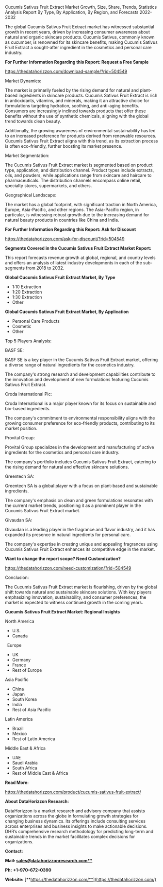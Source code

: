 ﻿Cucumis Sativus Fruit Extract  Market Growth, Size, Share, Trends, Statistics Analysis Report By Type, By Application, By Region, and Forecasts 2022-2032

The global Cucumis Sativus Fruit Extract market has witnessed substantial growth in recent years, driven by increasing consumer awareness about natural and organic skincare products. Cucumis Sativus, commonly known as cucumber, is renowned for its skincare benefits, making Cucumis Sativus Fruit Extract a sought-after ingredient in the cosmetics and personal care industry.

**For Further Information Regarding this Report: Request a Free Sample**	

<https://thedatahorizzon.com/download-sample/?rid=504549>

Market Dynamics:

The market is primarily fueled by the rising demand for natural and plant-based ingredients in skincare products. Cucumis Sativus Fruit Extract is rich in antioxidants, vitamins, and minerals, making it an attractive choice for formulations targeting hydration, soothing, and anti-aging benefits. Consumers are increasingly inclined towards products that offer these benefits without the use of synthetic chemicals, aligning with the global trend towards clean beauty.

Additionally, the growing awareness of environmental sustainability has led to an increased preference for products derived from renewable resources. Cucumis Sativus Fruit Extract aligns with this trend, as its extraction process is often eco-friendly, further boosting its market presence.

Market Segmentation:

The Cucumis Sativus Fruit Extract market is segmented based on product type, application, and distribution channel. Product types include extracts, oils, and powders, while applications range from skincare and haircare to pharmaceuticals. The distribution channels encompass online retail, specialty stores, supermarkets, and others.

Geographical Landscape:

The market has a global footprint, with significant traction in North America, Europe, Asia-Pacific, and other regions. The Asia-Pacific region, in particular, is witnessing robust growth due to the increasing demand for natural beauty products in countries like China and India.

**For Further Information Regarding this Report: Ask for Discount**	

<https://thedatahorizzon.com/ask-for-discount/?rid=504549>

**Segments Covered in the Cucumis Sativus Fruit Extract Market Report:**

This report forecasts revenue growth at global, regional, and country levels and offers an analysis of latest industry developments in each of the sub-segments from 2018 to 2032.

**Global Cucumis Sativus Fruit Extract Market, By Type**

- 1:10 Extraction
- 1:20 Extraction
- 1:30 Extraction
- Other

**Global Cucumis Sativus Fruit Extract Market, By Application**

- Personal Care Products
- Cosmetic
- Other

Top 5 Players Analysis:

BASF SE:

BASF SE is a key player in the Cucumis Sativus Fruit Extract market, offering a diverse range of natural ingredients for the cosmetics industry.

The company's strong research and development capabilities contribute to the innovation and development of new formulations featuring Cucumis Sativus Fruit Extract.

Croda International Plc:

Croda International is a major player known for its focus on sustainable and bio-based ingredients.

The company's commitment to environmental responsibility aligns with the growing consumer preference for eco-friendly products, contributing to its market position.

Provital Group:

Provital Group specializes in the development and manufacturing of active ingredients for the cosmetics and personal care industry.

The company's portfolio includes Cucumis Sativus Fruit Extract, catering to the rising demand for natural and effective skincare solutions.

Greentech SA:

Greentech SA is a global player with a focus on plant-based and sustainable ingredients.

The company's emphasis on clean and green formulations resonates with the current market trends, positioning it as a prominent player in the Cucumis Sativus Fruit Extract market.

Givaudan SA:

Givaudan is a leading player in the fragrance and flavor industry, and it has expanded its presence in natural ingredients for personal care.

The company's expertise in creating unique and appealing fragrances using Cucumis Sativus Fruit Extract enhances its competitive edge in the market.

**Want to change the report scope? Need Customization?**

<https://thedatahorizzon.com/need-customization/?rid=504549>

Conclusion:

The Cucumis Sativus Fruit Extract market is flourishing, driven by the global shift towards natural and sustainable skincare solutions. With key players emphasizing innovation, sustainability, and consumer preferences, the market is expected to witness continued growth in the coming years.

**Cucumis Sativus Fruit Extract Market: Regional Insights**

North America

- U.S.
- Canada

` `Europe

- UK
- Germany
- France
- Rest of Europe

Asia Pacific

- China
- Japan
- South Korea
- India
- Rest of Asia Pacific

Latin America

- Brazil
- Mexico
- Rest of Latin America

Middle East & Africa

- UAE
- Saudi Arabia
- South Africa
- Rest of Middle East & Africa

**Read More:** 

<https://thedatahorizzon.com/product/cucumis-sativus-fruit-extract/>

**About DataHorizzon Research:**

DataHorizzon is a market research and advisory company that assists organizations across the globe in formulating growth strategies for changing business dynamics. Its offerings include consulting services across enterprises and business insights to make actionable decisions. DHR’s comprehensive research methodology for predicting long-term and sustainable trends in the market facilitates complex decisions for organizations.

**Contact:**

**Mail: [sales@datahorizzonresearch.com**](mailto:sales@datahorizzonresearch.com)**

**Ph:** **+1–970–672–0390**

**Website:** [**https://thedatahorizzon.com/**](https://thedatahorizzon.com/)

